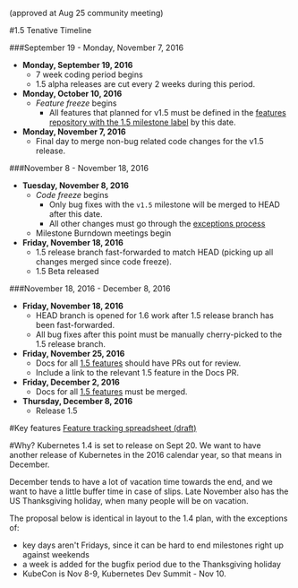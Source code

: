 (approved at Aug 25 community meeting)

#1.5 Tenative Timeline

###September 19 - Monday, November 7, 2016
- **Monday, September 19, 2016**
  - 7 week coding period begins
  - 1.5 alpha releases are cut every 2 weeks during this period.
- **Monday, October 10, 2016**
  - *Feature freeze* begins
    - All features that planned for v1.5 must be defined in the [features repository with the 1.5 milestone label](https://github.com/kubernetes/features/issues?q=is%3Aopen+is%3Aissue+milestone%3Av1.5) by this date.
- **Monday, November 7, 2016**
  - Final day to merge non-bug related code changes for the v1.5 release.

###November 8 - November 18, 2016
- **Tuesday, November 8, 2016**
  - *Code freeze* begins
    - Only bug fixes with the `v1.5` milestone will be merged to HEAD after this date.
    - All other changes must go through the [exceptions process](https://github.com/kubernetes/features/blob/master/EXCEPTIONS.md)
  - Milestone Burndown meetings begin
- **Friday, November 18, 2016**
  - 1.5 release branch fast-forwarded to match HEAD (picking up all changes merged since code freeze).
  - 1.5 Beta released

###November 18, 2016 - December 8, 2016
- **Friday, November 18, 2016**
  - HEAD branch is opened for 1.6 work after 1.5 release branch has been fast-forwarded.
  - All bug fixes after this point must be manually cherry-picked to the 1.5 release branch.
- **Friday, November 25, 2016**
  - Docs for all [1.5 features](https://github.com/kubernetes/features/issues?q=is%3Aopen+is%3Aissue+milestone%3Av1.5) should have PRs out for review.
  - Include a link to the relevant 1.5 feature in the Docs PR.
- **Friday, December 2, 2016**
  - Docs for all [1.5 features](https://github.com/kubernetes/features/issues?q=is%3Aopen+is%3Aissue+milestone%3Av1.5) must be merged.
- **Thursday, December 8, 2016**
  - Release 1.5

#Key features
[Feature tracking spreadsheet (draft)](https://docs.google.com/spreadsheets/d/1g9JU-67ncE4MHMeKnmslm-JO_aKeltv2kg_Dd6VFmKs/edit?usp=sharing)

#Why?
Kubernetes 1.4 is set to release on Sept 20.  We want to have another release of Kubernetes in the 2016 calendar year, so that means in December.

December tends to have a lot of vacation time towards the end, and we want to have a little buffer time in case of slips.  Late November also has the US Thanksgiving holiday, when many people will be on vacation.

The proposal below is identical in layout to the 1.4 plan, with the exceptions of:
- key days aren't Fridays, since it can be hard to end milestones right up against weekends
- a week is added for the bugfix period due to the Thanksgiving holiday
- KubeCon is Nov 8-9, Kubernetes Dev Summit - Nov 10.
